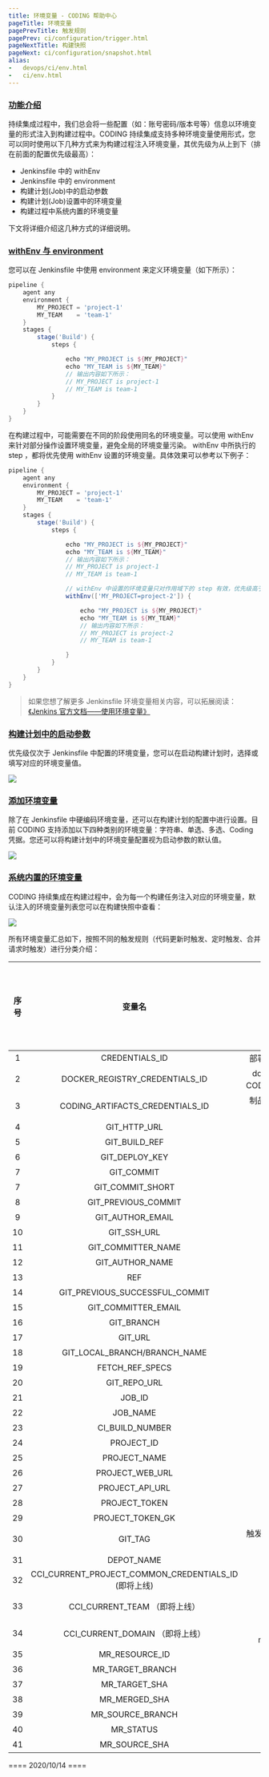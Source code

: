 ```yaml
---
title: 环境变量 - CODING 帮助中心
pageTitle: 环境变量
pagePrevTitle: 触发规则
pagePrev: ci/configuration/trigger.html
pageNextTitle: 构建快照
pageNext: ci/configuration/snapshot.html
alias: 
-   devops/ci/env.html
-   ci/env.html
---
```


### [功能介绍](#intro)

持续集成过程中，我们总会将一些配置（如：账号密码/版本号等）信息以环境变量的形式注入到构建过程中。CODING 持续集成支持多种环境变量使用形式，您可以同时使用以下几种方式来为构建过程注入环境变量，其优先级为从上到下（排在前面的配置优先级最高）：

-   Jenkinsfile 中的 withEnv
-   Jenkinsfile 中的 environment
-   构建计划(Job)中的启动参数
-   构建计划(Job)设置中的环境变量
-   构建过程中系统内置的环境变量

下文将详细介绍这几种方式的详细说明。

### [withEnv 与 environment](#withenv-env)

您可以在 Jenkinsfile 中使用 environment 来定义环境变量（如下所示）：

```groovy
pipeline {
    agent any
    environment {
        MY_PROJECT = 'project-1'
        MY_TEAM    = 'team-1'
    }
    stages {
        stage('Build') {
            steps {

                echo "MY_PROJECT is ${MY_PROJECT}"
                echo "MY_TEAM is ${MY_TEAM}"
                // 输出内容如下所示：
                // MY_PROJECT is project-1
                // MY_TEAM is team-1
            }
        }
    }
}
```

在构建过程中，可能需要在不同的阶段使用同名的环境变量。可以使用 withEnv 来针对部分操作设置环境变量，避免全局的环境变量污染。 withEnv 中所执行的 step ，都将优先使用 withEnv 设置的环境变量。具体效果可以参考以下例子：

```groovy
pipeline {
    agent any
    environment {
        MY_PROJECT = 'project-1'
        MY_TEAM    = 'team-1'
    }
    stages {
        stage('Build') {
            steps {

                echo "MY_PROJECT is ${MY_PROJECT}"
                echo "MY_TEAM is ${MY_TEAM}"
                // 输出内容如下所示：
                // MY_PROJECT is project-1
                // MY_TEAM is team-1

                // withEnv 中设置的环境变量只对作用域下的 step 有效，优先级高于 environment 
                withEnv(['MY_PROJECT=project-2']) {

                    echo "MY_PROJECT is ${MY_PROJECT}"
                    echo "MY_TEAM is ${MY_TEAM}"                    
                    // 输出内容如下所示：
                    // MY_PROJECT is project-2
                    // MY_TEAM is team-1

                }
            }
        }
    }
}
```

> 如果您想了解更多 Jenkinsfile 环境变量相关内容，可以拓展阅读：[《Jenkins 官方文档——使用环境变量》](https://jenkins.io/zh/doc/pipeline/tour/environment/)

### [构建计划中的启动参数](#start-variable)

优先级仅次于 Jenkinsfile 中配置的环境变量，您可以在启动构建计划时，选择或填写对应的环境变量值。

![](https://help-assets.codehub.cn/enterprise/20200924201020.png)

### [添加环境变量](#add-env)

除了在 Jenkinsfile 中硬编码环境变量，还可以在构建计划的配置中进行设置。目前 CODING 支持添加以下四种类别的环境变量：字符串、单选、多选、Coding 凭据。您还可以将构建计划中的环境变量配置视为启动参数的默认值。

![](https://help-assets.codehub.cn/enterprise/20200924201126.png)

### [系统内置的环境变量](#default-env)

CODING 持续集成在构建过程中，会为每一个构建任务注入对应的环境变量，默认注入的环境变量列表您可以在构建快照中查看：

![](https://help-assets.codehub.cn/enterprise/20200924201248.png)

所有环境变量汇总如下，按照不同的触发规则（代码更新时触发、定时触发、合并请求时触发）进行分类介绍：

| 序号 | 变量名 | 变量含义 | 代码更新时触发 | 定时触发 | 合并请求时触发 |
| :---: | :----: | :-------: | :----: | :--------: | :------------: |
|1|CREDENTIALS_ID|部署私钥凭据 CredentialsId 用于拉取仓库 |✅|✅|✅|
|2|DOCKER_REGISTRY_CREDENTIALS_ID|docker 私钥凭据 CredentialsId（等同于 CODING_ARTIFACTS_CREDENTIALS_ID）|✅|✅|✅|
|3| CODING_ARTIFACTS_CREDENTIALS_ID|制品库私钥凭据 CredentialsId 用于拉取项目内的制品库|✅|✅|✅|
|4| GIT_HTTP_URL| HTTPS 协议代码仓库地址|✅|✅|✅|
|5| GIT_BUILD_REF| 构建对应的 Git 修订版本号|✅|✅|✅|
|6| GIT_DEPLOY_KEY| 代码仓库的部署公钥|✅|✅|✅|
|7| GIT_COMMIT| 当前版本的修订版本号|✅|✅|✅|
|7| GIT_COMMIT_SHORT| 修订版本号的前 7 位|✅|✅|✅|
|8| GIT_PREVIOUS_COMMIT|前一个构建运行编号的修订版本号|✅|✅|✅|
|9| GIT_AUTHOR_EMAIL| 本版本最新提交作者邮箱|✅|✅|✅|
|10| GIT_SSH_URL| 协议代码仓库地址|✅|✅|✅|
|11| GIT_COMMITTER_NAME| 本版本最新提交者名称|✅|✅|✅|
|12| GIT_AUTHOR_NAME| 本版本最新提交作者名称|✅|✅|✅|
|13| REF| 要构建的版本|✅|✅|✅|
|14| GIT_PREVIOUS_SUCCESSFUL_COMMIT| 前一个构建运行成功的修订版本号|✅|✅|✅|
|15| GIT_COMMITTER_EMAIL| 本版本最新提交者名称|✅|✅|✅|
|16| GIT_BRANCH| 触发构建的分支|✅|✅|✅|
|17| GIT_URL| 仓库 SSH 协议地址|✅|✅|✅|
|18| GIT_LOCAL_BRANCH/BRANCH_NAME | 本地分支名称|✅|✅|✅|
|19| FETCH_REF_SPECS| git 要检出的 refs|✅|✅|✅|
|20| GIT_REPO_URL| 仓库 SSH 地址|✅|✅|✅|
|21| JOB_ID| 构建计划 id|✅|✅|✅|
|22| JOB_NAME| 构建计划名称|✅|✅|✅|
|23| CI_BUILD_NUMBER| 构建编号|✅|✅|✅|
|24| PROJECT_ID| 项目 ID|✅|✅|✅|
|25| PROJECT_NAME| 项目名称|✅|✅|✅|
|26| PROJECT_WEB_URL| 项目网页地址|✅|✅|✅|
|27| PROJECT_API_URL| 项目后端 api 地址|✅|✅|✅|
|28| PROJECT_TOKEN| 项目令牌密码用于读取项目|✅|✅|✅|
|29| PROJECT_TOKEN_GK| 项目令牌用户名|✅|✅|✅|
|30| GIT_TAG| 触发构建的 Git 标签 (仅在使用标签构建的时候才会有)|✅|||
|31| DEPOT_NAME| 当前使用的代码仓库名称|✅|||
|32| CCI_CURRENT_PROJECT_COMMON_CREDENTIALS_ID (即将上线)| 内置项目令牌的 CredentialsId|✅|||
|33| CCI_CURRENT_TEAM （即将上线）| 当前构建环境的企业名，如: myteam.coding.net 中的 myteam|✅|||
|34| CCI_CURRENT_DOMAIN （即将上线）| 当前构建环境的域名，如: myteam.coding.net 中的 coding.net|✅|||
|35| MR_RESOURCE_ID| 合并请求 ID|||✅|
|36| MR_TARGET_BRANCH|合并请求目标分支名|||✅|
|37| MR_TARGET_SHA| 合并请求目标分支版本号|||✅|
|38| MR_MERGED_SHA| 模拟合并完的版本号|||✅|
|39| MR_SOURCE_BRANCH| 合并请求源分支名|||✅|
|40| MR_STATUS| 合并请求状态|||✅|
|41| MR_SOURCE_SHA| 合并请求源分支版本号|||✅|

==== 2020/10/14 ====
